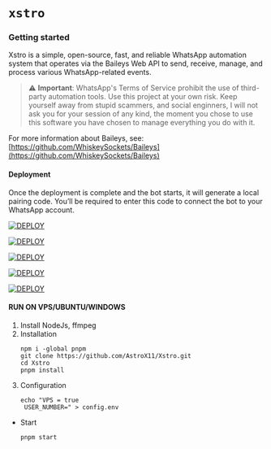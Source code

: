 # `xstro`

### Getting started

Xstro is a simple, open-source, fast, and reliable WhatsApp automation system that operates via the Baileys Web API to send, receive, manage, and process various WhatsApp-related events.

> ⚠️ **Important**: WhatsApp's Terms of Service prohibit the use of third-party automation tools. Use this project at your own risk.
> Keep yourself away from stupid scammers, and social enginners, I will not ask you for your session of any kind, the moment you chose to use this software you have chosen to manage everything you do with it.

For more information about Baileys, see:
[https://github.com/WhiskeySockets/Baileys](https://github.com/WhiskeySockets/Baileys)

#### Deployment

Once the deployment is complete and the bot starts, it will generate a local pairing code. You’ll be required to enter this code to connect the bot to your WhatsApp account.

<a href='https://www.heroku.com/deploy?template=https://github.com/AstroX11/Xstro' target="_blank"><img alt='DEPLOY' src='https://img.shields.io/badge/-Heroku-black?style=for-the-badge&logo=heroku&logoColor=white'/></a>

<a href='https://app.koyeb.com/deploy?name=xstro&repository=AstroX11%2FXstro&branch=core&builder=dockerfile&instance_type=free&instances_min=0&autoscaling_sleep_idle_delay=300&env%5BUSER_NUMBER%5D=' target="_blank"><img alt='DEPLOY' src='https://img.shields.io/badge/-Koyeb-black?style=for-the-badge&logo=koyeb&logoColor=white'/></a>

<a href='https://render.com/deploy?repo=https://github.com/AstroX11/Xstro' target="_blank"><img alt='DEPLOY' src='https://img.shields.io/badge/-Render-black?style=for-the-badge&logo=render&logoColor=white'/></a>

<a href='https://pterodactyl.io/' target="_blank"><img alt='DEPLOY' src='https://img.shields.io/badge/-Panel-black?style=for-the-badge&logo=pterodactyl&logoColor=white'/></a>

<a href='https://replit.com/github/AstroX11/Xstro' target="_blank"><img alt='DEPLOY' src='https://img.shields.io/badge/-Replit-black?style=for-the-badge&logo=Replit&logoColor=white'/></a>

#### RUN ON VPS/UBUNTU/WINDOWS

1. Install NodeJs, ffmpeg
2. Installation
   ```
   npm i -global pnpm
   git clone https://github.com/AstroX11/Xstro.git
   cd Xstro
   pnpm install
   ```
3. Configuration
   ```
   echo "VPS = true
    USER_NUMBER=" > config.env
   ```

- Start
  ```
  pnpm start
  ```
  <br>
